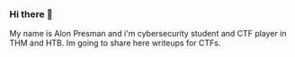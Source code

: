 ### Hi there 👋
My name is Alon Presman and i'm cybersecurity student and CTF player in THM and HTB.
Im going to share here writeups for CTFs.

